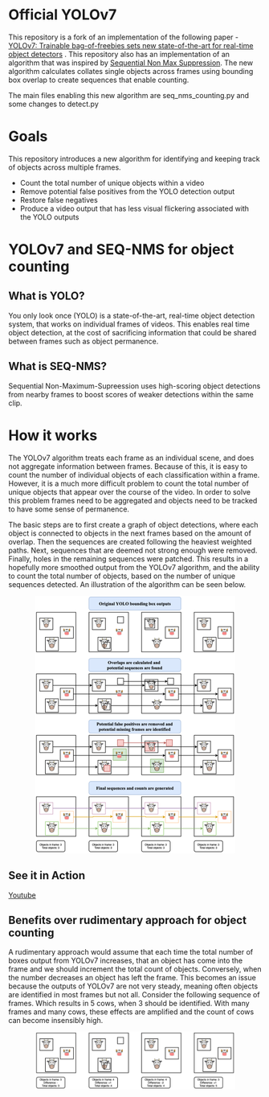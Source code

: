 # Official YOLOv7
This repository is a fork of an implementation of the following paper - [YOLOv7: Trainable bag-of-freebies sets new state-of-the-art for real-time object detectors](https://arxiv.org/abs/2207.02696) . This repository also has an implementation of an algorithm that was inspired by [Sequential Non Max Suppression](https://arxiv.org/abs/1602.08465). The new algorithm calculates collates single objects across frames using bounding box overlap to create sequences that enable counting. 

The main files enabling this new algorithm are seq_nms_counting.py and some changes to detect.py

# Goals
This repository introduces a new algorithm for identifying and keeping track of objects across multiple frames. 
* Count the total number of unique objects within a video
* Remove potential false positives from the YOLO detection output
* Restore false negatives
* Produce a video output that has less visual flickering associated with the YOLO outputs

# YOLOv7 and SEQ-NMS for object counting


## What is YOLO?
You only look once (YOLO) is a state-of-the-art, real-time object detection system, that works on individual frames of videos. This enables real time object detection, at the cost of sacrificing information that could be shared between frames such as object permanence. 

## What is SEQ-NMS?
Sequential Non-Maximum-Supreession uses high-scoring object detections from nearby frames to boost scores of weaker detections within the same clip. 

# How it works
The YOLOv7 algorithm treats each frame as an individual scene, and does not aggregate information between frames. Because of this, it is easy to count the number of individual objects of each classification within a frame. However, it is a much more difficult problem to count the total number of unique objects that appear over the course of the video. In order to solve this problem frames need to be aggregated and objects need to be tracked to have some sense of permanence.

The basic steps are to first create a graph of object detections, where each object is connected to objects in the next frames based on the amount of overlap. 
Then the sequences are created following the heaviest weighted paths. 
Next, sequences that are deemed not strong enough were removed. 
Finally, holes in the remaining sequences were patched. This results in a hopefully more smoothed output from the YOLOv7 algorithm, and the ability to count the total number of objects, based on the number of unique sequences detected.
An illustration of the algorithm can be seen below.

<div align="center">
    <a href="./">
        <img src="./figure/AlgorithmOverview.png" width="79%"/>
    </a>
</div>

## See it in Action
[Youtube](https://www.youtube.com/watch?v=g9BFUpx_tk0)

## Benefits over rudimentary approach for object counting
A rudimentary approach would assume that each time the total number of boxes output from YOLOv7 increases, that an object has come into the frame and we should increment the total count of objects. Conversely, when the number decreases an object has left the frame. This becomes an issue because the outputs of YOLOv7 are not very steady, meaning often objects are identified in most frames but not all. Consider the following sequence of frames. Which results in 5 cows, when 3 should be identified. With many frames and many cows, these effects are amplified and the count of cows can become insensibly high.

<div align="center">
    <a href="./">
        <img src="./figure/rudimentary_counting.png" width="79%"/>
    </a>
</div>



